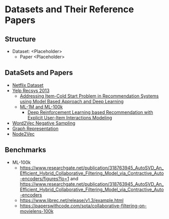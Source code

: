 # Datasets and Their Reference Papers

## Structure
- Dataset: \<Placeholder>
    - Paper \<Placeholder>

## DataSets and Papers
- [Netflix Dataset](https://www.kaggle.com/netflix-inc/netflix-prize-data)
- [Yelp Recsys 2013](https://www.kaggle.com/c/yelp-recsys-2013/data)
    - [Addressing Item-Cold Start Problem in
Recommendation Systems using Model Based
Approach and Deep Learning](https://arxiv.org/pdf/1706.05730.pdf)
    - [ML-1M and ML-100k]()
        - [Deep Reinforcement Learning based
Recommendation with Explicit User-Item
Interactions Modeling](https://arxiv.org/pdf/1810.12027.pdf)
- [Word2Vec Negative Sampling](https://papers.nips.cc/paper/5021-distributed-representations-of-words-and-phrases-and-their-compositionality.pdf)
- [Graph Representation](https://www.researchgate.net/publication/332351429_PhD_Qualifier_Written_Critiques_Network_Embeddings_via_Deep_Learning_Techniques)
- [Node2Vec](https://cs.stanford.edu/~jure/pubs/node2vec-kdd16.pdf)




## Benchmarks
- ML-100k
    - https://www.researchgate.net/publication/318763945_AutoSVD_An_Efficient_Hybrid_Collaborative_Filtering_Model_via_Contractive_Auto-encoders/figures?lo=1 and https://www.researchgate.net/publication/318763945_AutoSVD_An_Efficient_Hybrid_Collaborative_Filtering_Model_via_Contractive_Auto-encoders
    - https://www.librec.net/release/v1.3/example.html
    - https://paperswithcode.com/sota/collaborative-filtering-on-movielens-100k